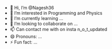 - 👋 Hi, I’m @Nagesh36
- 👀 I’m interested in Programming and Physics
- 🌱 I’m currently learning ...
- 💞️ I’m looking to collaborate on ...
- 📫 Can contact me with on insta n_o_t_updated
- 😄 Pronouns: ...
- ⚡ Fun fact: ...

<!---
Nagesh-s36/Nagesh-s36 is a ✨ special ✨ repository because its `README.md` (this file) appears on your GitHub profile.
You can click the Preview link to take a look at your changes.
--->
